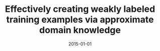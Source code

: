 ---
title: "Effectively creating weakly labeled training examples via approximate domain knowledge"
collection: publications
permalink: /publication/2015-01-01-Effectively-creating-weakly-labeled-training-examples-via-approximate-domain-knowledge
date: 2015-01-01
venue: 'Inductive Logic Programming: 24th International Conference, ILP 2014, Nancy, France, September 14-16, 2014, Revised Selected Papers'
---